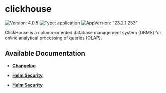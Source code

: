 # clickhouse

![Version: 4.0.5](https://img.shields.io/badge/Version-4.0.5-informational?style=flat-square) ![Type: application](https://img.shields.io/badge/Type-application-informational?style=flat-square) ![AppVersion: "23.2.1.253"](https://img.shields.io/badge/AppVersion-"23.2.1.253"-informational?style=flat-square)

ClickHouse is a column-oriented database management system (DBMS) for online analytical processing of queries (OLAP).

## Available Documentation

- [**Changelog**](CHANGELOG)

- [**Helm Security**](container-security)

- [**Helm Security**](helm-security)

